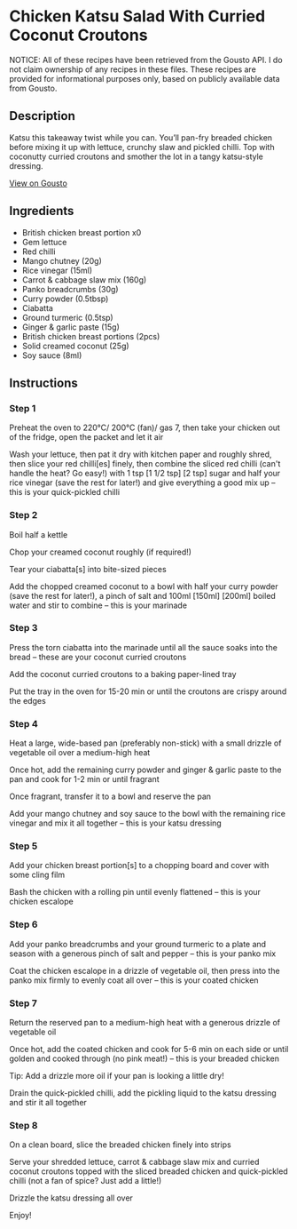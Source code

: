 # Chicken Katsu Salad With Curried Coconut Croutons

NOTICE: All of these recipes have been retrieved from the Gousto API. I do not claim ownership of any recipes in these files. These recipes are provided for informational purposes only, based on publicly available data from Gousto.

## Description

Katsu this takeaway twist while you can. You’ll pan-fry breaded chicken before mixing it up with lettuce, crunchy slaw and pickled chilli. Top with coconutty curried croutons and smother the lot in a tangy katsu-style dressing.


[View on Gousto](https://www.gousto.co.uk/recipes/cookbook/chicken-katsu-salad-with-curried-coconut-croutons)

## Ingredients

- British chicken breast portion x0
- Gem lettuce
- Red chilli
- Mango chutney (20g)
- Rice vinegar (15ml)
- Carrot & cabbage slaw mix (160g)
- Panko breadcrumbs (30g)
- Curry powder (0.5tbsp)
- Ciabatta
- Ground turmeric (0.5tsp)
- Ginger & garlic paste (15g)
- British chicken breast portions (2pcs)
- Solid creamed coconut (25g)
- Soy sauce (8ml)

## Instructions


### Step 1

Preheat the oven to 220°C/ 200°C (fan)/ gas 7, then take your chicken out of the fridge, open the packet and let it air

Wash your lettuce, then pat it dry with kitchen paper and roughly shred, then slice your red chilli[es] finely, then combine the sliced red chilli (can't handle the heat? Go easy!) with 1 tsp<span class="text-danger"> <span class="text-purple">[1 1/2 tsp] </span>[2 tsp] </span>sugar and half your rice vinegar (save the rest for later!) and give everything a good mix up – this is your quick-pickled chilli


### Step 2

Boil half a kettle

Chop your creamed coconut roughly (if required!)

Tear your ciabatta[s] into bite-sized pieces

Add the chopped creamed coconut to a bowl with half your curry powder (save the rest for later!), a pinch of salt and 100ml <span class="text-purple">[150ml]</span> <span class="text-danger">[200ml]</span> boiled water and stir to combine – this is your marinade


### Step 3

Press the torn ciabatta into the marinade until all the sauce soaks into the bread – these are your coconut curried croutons

Add the coconut curried croutons to a baking paper-lined tray

Put the tray in the oven for 15-20 min or until the croutons are crispy around the edges


### Step 4

Heat a large, wide-based pan (preferably non-stick) with a small drizzle of vegetable oil over a medium-high heat

Once hot, add the remaining curry powder and ginger & garlic paste to the pan and cook for 1-2 min or until fragrant

Once fragrant, transfer it to a bowl and reserve the pan

Add your mango chutney and soy sauce to the bowl with the remaining rice vinegar and mix it all together – this is your katsu dressing


### Step 5

Add your chicken breast portion[s] to a chopping board and cover with some cling film

Bash the chicken with a rolling pin until evenly flattened – this is your chicken escalope


### Step 6

Add your panko breadcrumbs and your ground turmeric to a plate and season with a generous pinch of salt and pepper – this is your panko mix

Coat the chicken escalope in a drizzle of vegetable oil, then press into the panko mix firmly to evenly coat all over – this is your coated chicken


### Step 7

Return the reserved pan to a medium-high heat with a generous drizzle of vegetable oil

Once hot, add the coated chicken and cook for 5-6 min on each side or until golden and cooked through (no pink meat!) – this is your breaded chicken

Tip: Add a drizzle more oil if your pan is looking a little dry!

Drain the quick-pickled chilli, add the pickling liquid to the katsu dressing and stir it all together

### Step 8

On a clean board, slice the breaded chicken finely into strips

Serve your shredded lettuce, carrot & cabbage slaw mix and curried coconut croutons topped with the sliced breaded chicken and quick-pickled chilli (not a fan of spice? Just add a little!)

Drizzle the katsu dressing all over

Enjoy!

